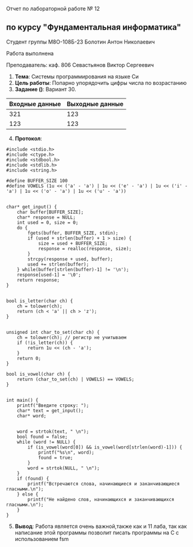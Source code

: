  Отчет по лабораторной работе № 12
## по курсу "Фундаментальная информатика"

Студент группы М8О-108Б-23 Болотин Антон Николаевич

Работа выполнена 

Преподаватель: каф. 806 Севастьянов Виктор Сергеевич

1. **Тема**: Системы программирования на языке Си
2. **Цель работы**: Попарно упорядочить цифры числа по возрастанию
3. **Задание ()**: Вариант 30. 

| Входные данные | Выходные данные |
|----------------|-----------------|
| 321            | 123             |       
| 123            | 123               | 

4. **Протокол**:
```
#include <stdio.h>
#include <ctype.h>
#include <stdbool.h>
#include <stdlib.h>
#include <string.h>

#define BUFFER_SIZE 100
#define VOWELS (1u << ('a' - 'a') | 1u << ('e' - 'a') | 1u << ('i' - 'a') | 1u << ('o' - 'a') | 1u << ('u' - 'a'))


char* get_input() {
    char buffer[BUFFER_SIZE];
    char* response = NULL;
    int used = 0, size = 0;
    do {
        fgets(buffer, BUFFER_SIZE, stdin);
        if (used + strlen(buffer) + 1 > size) {
            size = used + BUFFER_SIZE;
            response = realloc(response, size);
        }
        strcpy(response + used, buffer);
        used += strlen(buffer);
    } while(buffer[strlen(buffer)-1] != '\n');
    response[used-1] = '\0';
    return response;
}


bool is_letter(char ch) {
    ch = tolower(ch);
    return (ch < 'a' || ch > 'z');
}


unsigned int char_to_set(char ch) {
    ch = tolower(ch); // регистр не учитываем
    if (!is_letter(ch)) {
        return 1u << (ch - 'a');
    }
    return 0;
}

bool is_vowel(char ch) {
    return (char_to_set(ch) | VOWELS) == VOWELS;
}


int main() {
    printf("Введите строку: ");
    char* text = get_input();
    char* word;
    

    word = strtok(text, " \n");
    bool found = false;
    while (word != NULL) {
        if (is_vowel(word[0]) && is_vowel(word[strlen(word)-1])) {
            printf("%s\n", word);
            found = true;
        }
        word = strtok(NULL, " \n");
    }
    if (found) {
        printf("Встречаются слова, начинающиеся и заканчивающиеся гласными.\n");
    } else {
        printf("Не найдено слов, начинающихся и заканчивающихся гласными.\n");
    } 
}

```
5. **Вывод**:  Работа является очень важной,также как и 11 лаба, так как написание этой программы позволит писать программы на С с использованием fsm
